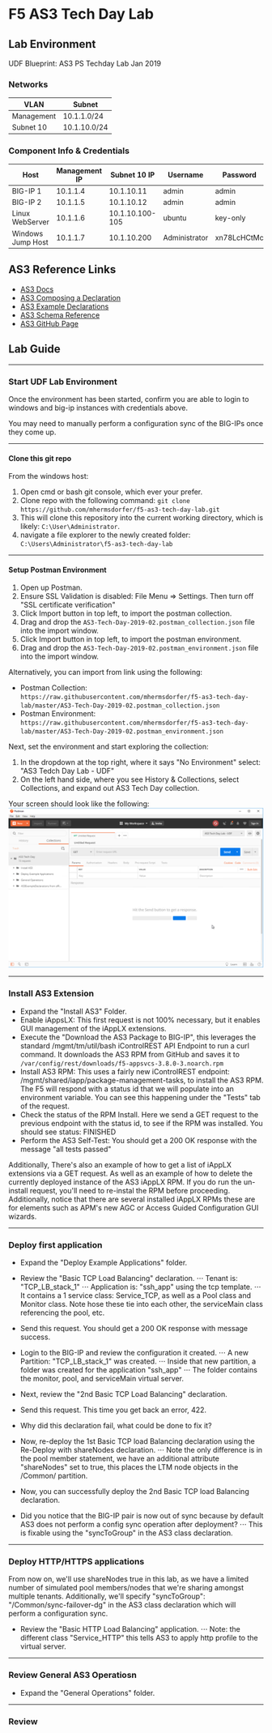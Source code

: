 # F5 AS3 Tech Day Lab


## Lab Environment

UDF Blueprint: AS3 PS Techday Lab Jan 2019

### Networks
VLAN | Subnet
---- | ------
Management | 10.1.1.0/24
Subnet 10  | 10.1.10.0/24

### Component Info & Credentials

| Host              | Management IP | Subnet 10 IP    | Username      | Password    |
| ----------------- | ------------- | --------------- | ------------- | ----------- |
| BIG-IP 1          | 10.1.1.4      | 10.1.10.11      | admin         | admin       |
| BIG-IP 2          | 10.1.1.5      | 10.1.10.12      | admin         | admin       |
| Linux WebServer   | 10.1.1.6      | 10.1.10.100-105 | ubuntu        | key-only    |
| Windows Jump Host | 10.1.1.7      | 10.1.10.200     | Administrator | xn78LcHCtMc |


## AS3 Reference Links

* [AS3 Docs](https://clouddocs.f5.com/products/extensions/f5-appsvcs-extension/latest/)
* [AS3 Composing a Declaration](https://clouddocs.f5.com/products/extensions/f5-appsvcs-extension/latest/userguide/composing-a-declaration.html)
* [AS3 Example Declarations](https://clouddocs.f5.com/products/extensions/f5-appsvcs-extension/latest/declarations/)
* [AS3 Schema Reference](https://clouddocs.f5.com/products/extensions/f5-appsvcs-extension/latest/refguide/schema-reference.html)
* [AS3 GitHub Page](https://github.com/F5Networks/f5-appsvcs-extension)


## Lab Guide 

***

### Start UDF Lab Environment

Once the environment has been started, confirm you are able to login to windows and big-ip instances with credentials above.

You may need to manually perform a configuration sync of the BIG-IPs once they come up.

***

#### Clone this git repo

From the windows host:
1. Open cmd or bash git console, which ever your prefer.
2. Clone repo with the following command: ``` git clone https://github.com/mhermsdorfer/f5-as3-tech-day-lab.git ```
3. This will clone this repository into the current working directory, which is likely: ```C:\User\Administrator```.
4. navigate a file explorer to the newly created folder: ```C:\Users\Administrator\f5-as3-tech-day-lab```

***

#### Setup Postman Environment

1. Open up Postman.
2. Ensure SSL Validation is disabled: File Menu => Settings.  Then turn off "SSL certificate verification"
3. Click Import button in top left, to import the postman collection.
4. Drag and drop the ```AS3-Tech-Day-2019-02.postman_collection.json``` file into the import window.
5. Click Import button in top left, to import the postman environment.
6. Drag and drop the ```AS3-Tech-Day-2019-02.postman_environment.json``` file into the import window.

Alternatively, you can import from link using the following:
* Postman Collection: ```https://raw.githubusercontent.com/mhermsdorfer/f5-as3-tech-day-lab/master/AS3-Tech-Day-2019-02.postman_collection.json```
* Postman Environment: ```https://raw.githubusercontent.com/mhermsdorfer/f5-as3-tech-day-lab/master/AS3-Tech-Day-2019-02.postman_environment.json```

Next, set the environment and start exploring the collection:
1. In the dropdown at the top right, where it says "No Environment" select: "AS3 Tedch Day Lab - UDF"
2. On the left hand side, where you see History & Collections, select Collections, and expand out AS3 Tech Day collection.

Your screen should look like the following:
![alt text](https://raw.githubusercontent.com/mhermsdorfer/f5-as3-tech-day-lab/master/postman_setup.png "Postman Screenshot")

***

### Install AS3 Extension

* Expand the "Install AS3" Folder.
* Enable iAppsLX: This first request is not 100% necessary, but it enables GUI management of the iAppLX extensions.
* Execute the "Download the AS3 Package to BIG-IP", this leverages the standard /mgmt/tm/util/bash iControlREST API Endpoint to run a curl command.  It downloads the AS3 RPM from GitHub and saves it to ```/var/config/rest/downloads/f5-appsvcs-3.8.0-3.noarch.rpm```
* Install AS3 RPM: This uses a fairly new iControlREST endpoint: /mgmt/shared/iapp/package-management-tasks, to install the AS3 RPM.  The F5 will respond with a status id that we will populate into an environment variable.  You can see this happening under the "Tests" tab of the request.
* Check the status of the RPM Install.  Here we send a GET request to the previous endpoint with the status id, to see if the RPM was installed.  You should see status: FINISHED
* Perform the AS3 Self-Test: You should get a 200 OK response with the message "all tests passed"

Additionally, There's also an example of how to get a list of iAppLX extensions via a GET request. As well as an example of how to delete the currently deployed instance of the AS3 iAppLX RPM.  If you do run the un-install request, you'll need to re-instal the RPM before proceeding.  Additionally, notice that there are several installed iAppLX RPMs these are for elements such as APM's new AGC or Access Guided Configuration GUI wizards.

***

### Deploy first application

* Expand the "Deploy Example Applications" folder.
* Review the "Basic TCP Load Balancing" declaration.
⋅⋅⋅ Tenant is: "TCP_LB_stack_1"
⋅⋅⋅ Application is: "ssh_app" using the tcp template.
⋅⋅⋅ It contains a 1 service class: Service_TCP, as well as a Pool class and Monitor class.  Note hose these tie into each other, the serviceMain class referencing the pool, etc.
* Send this request.  You should get a 200 OK response with message success.
* Login to the BIG-IP and review the configuration it created.
⋅⋅⋅ A new Partition: "TCP_LB_stack_1" was created.
⋅⋅⋅ Inside that new partition, a folder was created for the application "ssh_app"
⋅⋅⋅ The folder contains the monitor, pool, and serviceMain virtual server.
* Next, review the "2nd Basic TCP Load Balancing" declaration.
* Send this request.  This time you get back an error, 422.
* Why did this declaration fail, what could be done to fix it?
* Now, re-deploy the 1st Basic TCP load Balancing declaration using the Re-Deploy with shareNodes declaration.
⋅⋅⋅ Note the only difference is in the pool member statement, we have an additional attribute "shareNodes" set to true, this places the LTM node objects in the /Common/ partition.
* Now, you can successfully deploy the 2nd Basic TCP load Balancing declaration.

* Did you notice that the BIG-IP pair is now out of sync because by default AS3 does not perform a config sync operation after deployment?
⋅⋅⋅ This is fixable using the "syncToGroup" in the AS3 class declaration.

***

### Deploy HTTP/HTTPS applications

From now on, we'll use shareNodes true in this lab, as we have a limited number of simulated pool members/nodes that we're sharing amongst multiple tenants.  Additionally, we'll specify "syncToGroup": "/Common/sync-failover-dg" in the AS3 class declaration which will perform a configuration sync.

* Review the "Basic HTTP Load Balancing" application.
⋅⋅⋅ Note: the different class "Service_HTTP" this tells AS3 to apply http profile to the virtual server.

***

### Review General AS3 Operatiosn

* Expand the "General Operations" folder.


***

### Review 


